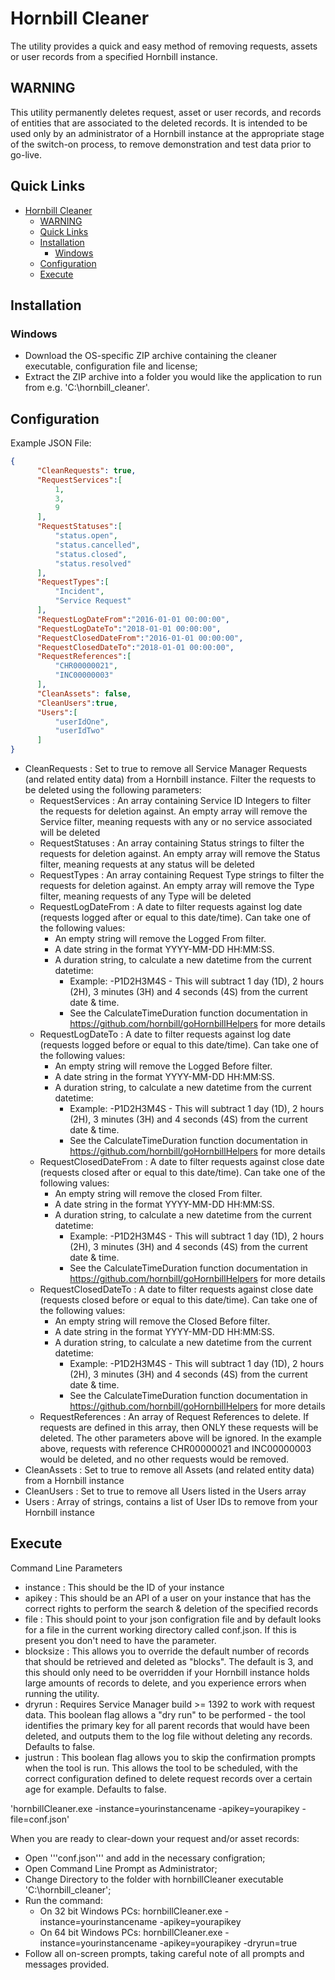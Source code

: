 # Hornbill Cleaner

The utility provides a quick and easy method of removing requests, assets or user records from a specified Hornbill instance.

## WARNING

This utility permanently deletes request, asset or user records, and records of entities that are associated to the deleted records. It is intended to be used only by an administrator of a Hornbill instance at the appropriate stage of the switch-on process, to remove demonstration and test data prior to go-live.

## Quick Links

- [Hornbill Cleaner](#hornbill-cleaner)
  - [WARNING](#warning)
  - [Quick Links](#quick-links)
  - [Installation](#installation)
    - [Windows](#windows)
  - [Configuration](#configuration)
  - [Execute](#execute)

## Installation

### Windows

- Download the OS-specific ZIP archive containing the cleaner executable, configuration file and license;
- Extract the ZIP archive into a folder you would like the application to run from e.g. 'C:\hornbill_cleaner\'.

## Configuration

Example JSON File:

```json
{
      "CleanRequests": true,
      "RequestServices":[
          1,
          3,
          9
      ],
      "RequestStatuses":[
          "status.open",
          "status.cancelled",
          "status.closed",
          "status.resolved"
      ],
      "RequestTypes":[
          "Incident",
          "Service Request"
      ],
      "RequestLogDateFrom":"2016-01-01 00:00:00",
      "RequestLogDateTo":"2018-01-01 00:00:00",
      "RequestClosedDateFrom":"2016-01-01 00:00:00",
      "RequestClosedDateTo":"2018-01-01 00:00:00",
      "RequestReferences":[
          "CHR00000021",
          "INC00000003"
      ],
      "CleanAssets": false,
      "CleanUsers":true,
      "Users":[
          "userIdOne",
          "userIdTwo"
      ]
}
```

- CleanRequests : Set to true to remove all Service Manager Requests (and related entity data) from a Hornbill instance. Filter the requests to be deleted using the following parameters:
  - RequestServices : An array containing Service ID Integers to filter the requests for deletion against. An empty array will remove the Service filter, meaning requests with any or no service associated will be deleted
  - RequestStatuses : An array containing Status strings to filter the requests for deletion against. An empty array will remove the Status filter, meaning requests at any status will be deleted
  - RequestTypes : An array containing Request Type strings to filter the requests for deletion against. An empty array will remove the Type filter, meaning requests of any Type will be deleted
  - RequestLogDateFrom :  A date to filter requests against log date (requests logged after or equal to this date/time). Can take one of the following values:
    - An empty string will remove the Logged From filter.
    - A date string in the format YYYY-MM-DD HH:MM:SS.
    - A duration string, to calculate a new datetime from the current datetime:
      - Example: -P1D2H3M4S - This will subtract 1 day (1D), 2 hours (2H), 3 minutes (3H) and 4 seconds (4S) from the current date & time.
      - See the CalculateTimeDuration function documentation in <https://github.com/hornbill/goHornbillHelpers> for more details
  - RequestLogDateTo : A date to filter requests against log date (requests logged before or equal to this date/time). Can take one of the following values:
    - An empty string will remove the Logged Before filter.
    - A date string in the format YYYY-MM-DD HH:MM:SS.
    - A duration string, to calculate a new datetime from the current datetime:
      - Example: -P1D2H3M4S - This will subtract 1 day (1D), 2 hours (2H), 3 minutes (3H) and 4 seconds (4S) from the current date & time.
      - See the CalculateTimeDuration function documentation in <https://github.com/hornbill/goHornbillHelpers> for more details
  - RequestClosedDateFrom :  A date to filter requests against close date (requests closed after or equal to this date/time). Can take one of the following values:
    - An empty string will remove the closed From filter.
    - A date string in the format YYYY-MM-DD HH:MM:SS.
    - A duration string, to calculate a new datetime from the current datetime:
      - Example: -P1D2H3M4S - This will subtract 1 day (1D), 2 hours (2H), 3 minutes (3H) and 4 seconds (4S) from the current date & time.
      - See the CalculateTimeDuration function documentation in <https://github.com/hornbill/goHornbillHelpers> for more details
  - RequestClosedDateTo : A date to filter requests against close date (requests closed before or equal to this date/time). Can take one of the following values:
    - An empty string will remove the Closed Before filter.
    - A date string in the format YYYY-MM-DD HH:MM:SS.
    - A duration string, to calculate a new datetime from the current datetime:
      - Example: -P1D2H3M4S - This will subtract 1 day (1D), 2 hours (2H), 3 minutes (3H) and 4 seconds (4S) from the current date & time.
      - See the CalculateTimeDuration function documentation in <https://github.com/hornbill/goHornbillHelpers> for more details
  - RequestReferences : An array of Request References to delete. If requests are defined in this array, then ONLY these requests will be deleted. The other parameters above will be ignored. In the example above, requests with reference CHR00000021 and INC00000003 would be deleted, and no other requests would be removed.
- CleanAssets : Set to true to remove all Assets (and related entity data) from a Hornbill instance
- CleanUsers : Set to true to remove all Users listed in the Users array
- Users : Array of strings, contains a list of User IDs to remove from your Hornbill instance

## Execute

Command Line Parameters

- instance : This should be the ID of your instance
- apikey : This should be an API of a user on your instance that has the correct rights to perform the search & deletion of the specified records
- file : This should point to your json configration file and by default looks for a file in the current working directory called conf.json. If this is present you don't need to have the parameter.
- blocksize : This allows you to override the default number of records that should be retrieved and deleted as "blocks". The default is 3, and this should only need to be overridden if your Hornbill instance holds large amounts of records to delete, and you experience errors when running the utility.
- dryrun : Requires Service Manager build >= 1392 to work with request data. This boolean flag allows a "dry run" to be performed - the tool identifies the primary key for all parent records that would have been deleted, and outputs them to the log file without deleting any records. Defaults to false.
- justrun : This boolean flag allows you to skip the confirmation prompts when the tool is run. This allows the tool to be scheduled, with the correct configuration defined to delete request records over a certain age for example. Defaults to false.

'hornbillCleaner.exe -instance=yourinstancename -apikey=yourapikey -file=conf.json'

When you are ready to clear-down your request and/or asset records:

- Open '''conf.json''' and add in the necessary configration;
- Open Command Line Prompt as Administrator;
- Change Directory to the folder with hornbillCleaner executable 'C:\hornbill_cleaner\';
- Run the command:
  - On 32 bit Windows PCs: hornbillCleaner.exe -instance=yourinstancename -apikey=yourapikey
  - On 64 bit Windows PCs: hornbillCleaner.exe -instance=yourinstancename -apikey=yourapikey -dryrun=true
- Follow all on-screen prompts, taking careful note of all prompts and messages provided.
